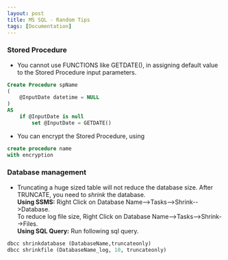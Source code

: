 ```yaml
---
layout: post
title: MS SQL - Random Tips
tags: [Documentation]
---
```


### Stored Procedure
- You cannot use FUNCTIONS like GETDATE(), in assigning default value to the Stored Procedure input parameters. 

```sql
Create Procedure spName
(
	@InputDate datetime = NULL
)
AS
    if @InputDate is null
        set @InputDate = GETDATE()
```

- You can encrypt the Stored Procedure, using  

```sql
create procedure name
with encryption
```

### Database management

- Truncating a huge sized table will not reduce the database size. After TRUNCATE, you need to *shrink* the database.  
**Using SSMS:** Right Click on Database Name-->Tasks-->Shrink-->Database.  
To reduce log file size, Right Click on Database Name-->Tasks-->Shrink-->Files.   
**Using SQL Query:** Run following sql query.

```sql
dbcc shrinkdatabase (DatabaseName,truncateonly)
dbcc shrinkfile (DatabaseName_log, 10, truncateonly)
```
